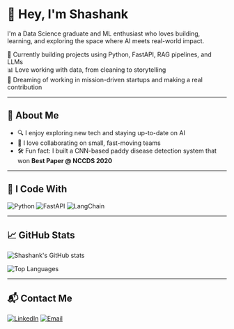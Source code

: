 # 👋 Hey, I'm Shashank

I'm a Data Science graduate and ML enthusiast who loves building, learning, and exploring the space where AI meets real-world impact.

🚀 Currently building projects using Python, FastAPI, RAG pipelines, and LLMs  
📊 Love working with data, from cleaning to storytelling  
🎯 Dreaming of working in mission-driven startups and making a real contribution

---

## 🧠 About Me
- 🔍 I enjoy exploring new tech and staying up-to-date on AI
- 🤝 I love collaborating on small, fast-moving teams
- 🛠️ Fun fact: I built a CNN-based paddy disease detection system that won **Best Paper @ NCCDS 2020**

---

## 🔧 I Code With
![Python](https://img.shields.io/badge/Python-3776AB?style=flat&logo=python&logoColor=white)
![FastAPI](https://img.shields.io/badge/FastAPI-005571?style=flat&logo=fastapi)
![LangChain](https://img.shields.io/badge/LangChain-000000?style=flat&logo=data:image/svg+xml;base64,...) <!-- add others like Git, VS Code, etc -->

---

## 📈 GitHub Stats
![Shashank's GitHub stats](https://github-readme-stats.vercel.app/api?username=shashanksuresh018&show_icons=true&theme=dark)

![Top Languages](https://github-readme-stats.vercel.app/api/top-langs/?username=shashanksuresh018&layout=compact&theme=dark)

---

## 📬 Contact Me
[![LinkedIn](https://img.shields.io/badge/LinkedIn-blue?logo=linkedin)](https://linkedin.com/in/your-profile)
[![Email](https://img.shields.io/badge/Gmail-D14836?logo=gmail&logoColor=white)](mailto:shashanksuresh018@gmail.com)
